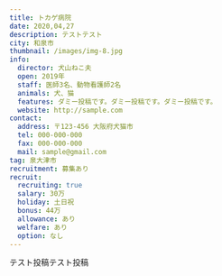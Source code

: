```yaml
---
title: トカゲ病院
date: 2020,04,27
description: テストテスト
city: 和泉市
thumbnail: /images/img-8.jpg
info:
  director: 犬山ねこ夫
  open: 2019年
  staff: 医師3名、動物看護師2名
  animals: 犬、猫
  features: ダミー投稿です。ダミー投稿です。ダミー投稿です。
  website: http://sample.com
contact:
  address: 〒123-456 大阪府犬猫市
  tel: 000-000-000
  fax: 000-000-000
  mail: sample@gmail.com
tag: 泉大津市
recruitment: 募集あり
recruit:
  recruiting: true
  salary: 30万
  holiday: 土日祝
  bonus: 44万
  allowance: あり
  welfare: あり
  option: なし
---
```

テスト投稿テスト投稿